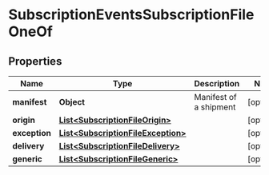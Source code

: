 

# SubscriptionEventsSubscriptionFileOneOf


## Properties

| Name | Type | Description | Notes |
|------------ | ------------- | ------------- | -------------|
|**manifest** | **Object** | Manifest of a shipment |  [optional] |
|**origin** | [**List&lt;SubscriptionFileOrigin&gt;**](SubscriptionFileOrigin.md) |  |  [optional] |
|**exception** | [**List&lt;SubscriptionFileException&gt;**](SubscriptionFileException.md) |  |  [optional] |
|**delivery** | [**List&lt;SubscriptionFileDelivery&gt;**](SubscriptionFileDelivery.md) |  |  [optional] |
|**generic** | [**List&lt;SubscriptionFileGeneric&gt;**](SubscriptionFileGeneric.md) |  |  [optional] |



